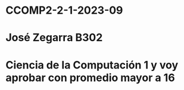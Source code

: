 # CCOMP2-2-1-2023-09
# José Zegarra B302
# Ciencia de la Computación 1 y voy aprobar con promedio mayor a 16

